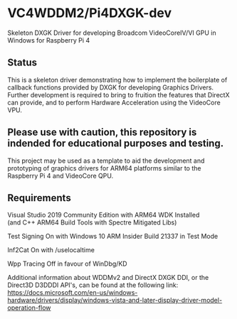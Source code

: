 # VC4WDDM2/Pi4DXGK-dev
Skeleton DXGK Driver for developing Broadcom VideoCoreIV/VI GPU in Windows for Raspberry Pi 4

## Status
This is a skeleton driver demonstrating how to implement the boilerplate of callback functions provided by DXGK for developing Graphics Drivers.
Further development is required to bring to fruition the features that DirectX can provide, and to perform Hardware Acceleration using the VideoCore VPU.

## Please use with caution, this repository is indended for educational purposes and testing. ##

This project may be used as a template to aid the development and prototyping of graphics drivers for ARM64 platforms similar to the Raspberry Pi 4 and VideoCore QPU.

## Requirements ##

Visual Studio 2019 Community Edition with ARM64 WDK Installed \
(and C++ ARM64 Build Tools with Spectre Mitigated Libs)

Test Signing On with Windows 10 ARM Insider Build 21337 in Test Mode

Inf2Cat On with /uselocaltime

Wpp Tracing Off in favour of WinDbg/KD

Additional information about WDDMv2 and DirectX DXGK DDI, or the Direct3D D3DDDI API's, can be found at the following link:
  https://docs.microsoft.com/en-us/windows-hardware/drivers/display/windows-vista-and-later-display-driver-model-operation-flow
